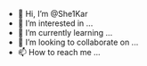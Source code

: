 - 👋 Hi, I’m @She1Kar
- 👀 I’m interested in ...
- 🌱 I’m currently learning ...
- 💞️ I’m looking to collaborate on ...
- 📫 How to reach me ...

<!---
She1Kar/She1Kar is a ✨ special ✨ repository because its `README.md` (this file) appears on your GitHub profile.
You can click the Preview link to take a look at your changes.
--->
